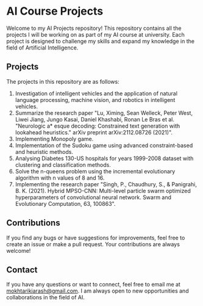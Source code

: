 # AI Course Projects

Welcome to my AI Projects repository! This repository contains all the projects I will be working on as part of my AI course at university. Each project is designed to challenge my skills and expand my knowledge in the field of Artificial Intelligence.

## Projects

The projects in this repository are as follows:

1. Investigation of intelligent vehicles and the application of natural language processing, machine vision, and robotics in intelligent vehicles.
2. Summarize the research paper "Lu, Ximing, Sean Welleck, Peter West, Liwei Jiang, Jungo Kasai, Daniel Khashabi, Ronan Le Bras et al. "Neurologic a* esque decoding: Constrained text generation with lookahead heuristics." arXiv preprint arXiv:2112.08726 (2021)".
3. Implementing Monopoly game.
4. Implementation of the Sudoku game using advanced constraint-based and heuristic methods.
5. Analysing Diabetes 130-US hospitals for years 1999-2008 dataset with clustering and classification methods.
6. Solve the n-queens problem using the incremental evolutionary algorithm with n values of 8 and 16.
7. Implementing the research paper "Singh, P., Chaudhury, S., & Panigrahi, B. K. (2021). Hybrid MPSO-CNN: Multi-level particle swarm optimized hyperparameters of convolutional neural network. Swarm and Evolutionary Computation, 63, 100863".

## Contributions

If you find any bugs or have suggestions for improvements, feel free to create an issue or make a pull request. Your contributions are always welcome!

## Contact

If you have any questions or want to connect, feel free to email me at mokhtarikiarash@gmail.com. I am always open to new opportunities and collaborations in the field of AI.

